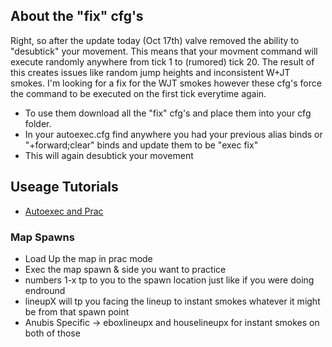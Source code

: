 ## About the "fix" cfg's
Right, so after the update today (Oct 17th) valve removed the ability to "desubtick" your movement. This means that your movment command will execute randomly anywhere from tick 1 to (rumored) tick 20. The result of this creates issues like random jump heights and inconsistent W+JT smokes.
I'm looking for a fix for the WJT smokes however these cfg's force the command to be executed on the first tick everytime again. 

- To use them download all the "fix" cfg's and place them into your cfg folder.
- In your autoexec.cfg find anywhere you had your previous alias binds or "+forward;clear" binds and update them to be "exec <movement>fix"
- This will again desubtick your movement
 
 ## Useage Tutorials  
- [Autoexec and Prac](https://youtu.be/OiruKLO1WUg)
### Map Spawns
- Load Up the map in prac mode
- Exec the map spawn & side you want to practice
- numbers 1-x tp to you to the spawn location just like if you were doing endround
- lineupX will tp you facing the lineup to instant smokes whatever it might be from that spawn point
- Anubis Specific -> eboxlineupx and houselineupx for instant smokes on both of those
